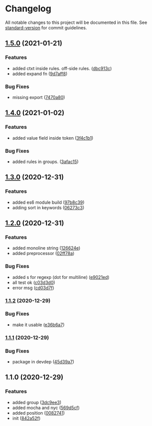 # Changelog

All notable changes to this project will be documented in this file. See [standard-version](https://github.com/conventional-changelog/standard-version) for commit guidelines.

## [1.5.0](https://github.com/jlguenego/lexer/compare/v1.4.0...v1.5.0) (2021-01-21)


### Features

* added ctxt inside rules. off-side rules. ([dbc913c](https://github.com/jlguenego/lexer/commit/dbc913caee8111fb819df8cd35701c1dc7689463))
* added expand fn ([9d7aff8](https://github.com/jlguenego/lexer/commit/9d7aff85aa8968a3b5544014f569f1ff312eb77f))


### Bug Fixes

* missing export ([7470a80](https://github.com/jlguenego/lexer/commit/7470a807b2f40d0ca62a170abc0431d34ee164e9))

## [1.4.0](https://github.com/jlguenego/lexer/compare/v1.3.0...v1.4.0) (2021-01-02)


### Features

* added value field inside token ([3f4c1b1](https://github.com/jlguenego/lexer/commit/3f4c1b1cbb894e2f9c668919e9ef90a1e709d6a7))


### Bug Fixes

* added rules in groups. ([3afac15](https://github.com/jlguenego/lexer/commit/3afac15e18f6a0b37ae18b6ad76a1a19433f8ea2))

## [1.3.0](https://github.com/jlguenego/lexer/compare/v1.2.0...v1.3.0) (2020-12-31)


### Features

* added es6 module build ([97b8c39](https://github.com/jlguenego/lexer/commit/97b8c396ceff3b3b96e7c8c5ac7ebd58c44b05d0))
* adding sort in keywords ([06273c3](https://github.com/jlguenego/lexer/commit/06273c3576ca33fbc2341553ed52479ff8b1c8bc))

## [1.2.0](https://github.com/jlguenego/lexer/compare/v1.1.2...v1.2.0) (2020-12-31)


### Features

* added monoline string ([126624e](https://github.com/jlguenego/lexer/commit/126624e5ceb44f950c1a0d9c0c0c7a0678c0dca3))
* added preprocessor ([02ff78a](https://github.com/jlguenego/lexer/commit/02ff78a9378db131169ac9e5136d5d09f599504e))


### Bug Fixes

* added s for regexp (dot for multiline) ([e9021ed](https://github.com/jlguenego/lexer/commit/e9021edd71cf572809105e427562c796c1795463))
* all test ok ([c03d3d0](https://github.com/jlguenego/lexer/commit/c03d3d0b9c1e45fcf0204291d2b3b7768837f5f1))
* error msg ([cd03d7f](https://github.com/jlguenego/lexer/commit/cd03d7ffccbcd2254e0a3f3c1fe55e2c3193e251))

### [1.1.2](https://github.com/jlguenego/lexer/compare/v1.1.1...v1.1.2) (2020-12-29)


### Bug Fixes

* make it usable ([e36b6a7](https://github.com/jlguenego/lexer/commit/e36b6a71b9cd8581f0ef33307f434e0de5823af8))

### [1.1.1](https://github.com/jlguenego/lexer/compare/v1.1.0...v1.1.1) (2020-12-29)


### Bug Fixes

* package in devdep ([45d39a7](https://github.com/jlguenego/lexer/commit/45d39a77f5e879ea0b2ad618a813dd0f13ba62c3))

## 1.1.0 (2020-12-29)


### Features

* added group ([3dc9ee3](https://github.com/jlguenego/lexer/commit/3dc9ee35a15f35f1696e6f728acce9ba627df1eb))
* added mocha and nyc ([569d5cf](https://github.com/jlguenego/lexer/commit/569d5cff97c08ddfcdf678a8533df7410556c351))
* added position ([0082741](https://github.com/jlguenego/lexer/commit/008274154bcebcb839c2fe2d827ab8ce7a60ebe1))
* init ([842a52f](https://github.com/jlguenego/lexer/commit/842a52f0e3ea8bb9cd483aabd8827e382ea3b1f8))
